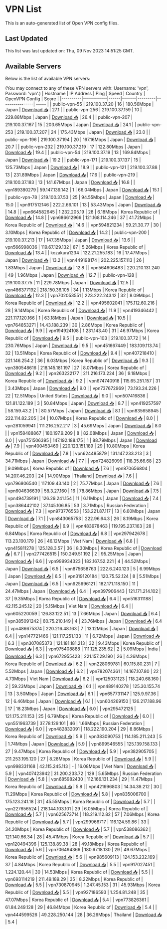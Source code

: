 # VPN List

This is an auto-generated list of Open VPN config files.

## Last Updated

This list was last updated on: Thu, 09 Nov 2023 14:51:25 GMT.

## Available Servers

Below is the list of available VPN servers:

(You may connect to any of these VPN servers with: Username: 'vpn', Password: 'vpn'.)
| Hostname | IP Address | Ping | Speed | Country | OpenVPN Config | Score |
|----------|------------|------|-------|---------|----------------| ----- |
| public-vpn-55 | 219.100.37.20 | 16 | 180.56Mbps | Japan | [Download 📥](./configs/server_0_JP.ovpn) | 27.1 |
| public-vpn-256 | 219.100.37.159 | 10 | 229.88Mbps | Japan | [Download 📥](./configs/server_1_JP.ovpn) | 26.4 |
| public-vpn-207 | 219.100.37.167 | 15 | 203.65Mbps | Japan | [Download 📥](./configs/server_2_JP.ovpn) | 24.1 |
| public-vpn-253 | 219.100.37.207 | 24 | 175.43Mbps | Japan | [Download 📥](./configs/server_3_JP.ovpn) | 23.0 |
| public-vpn-196 | 219.100.37.194 | 20 | 167.16Mbps | Japan | [Download 📥](./configs/server_4_JP.ovpn) | 20.7 |
| public-vpn-232 | 219.100.37.219 | 17 | 122.80Mbps | Japan | [Download 📥](./configs/server_5_JP.ovpn) | 19.4 |
| public-vpn-54 | 219.100.37.19 | 13 | 169.84Mbps | Japan | [Download 📥](./configs/server_6_JP.ovpn) | 19.2 |
| public-vpn-171 | 219.100.37.137 | 15 | 125.73Mbps | Japan | [Download 📥](./configs/server_7_JP.ovpn) | 18.9 |
| public-vpn-121 | 219.100.37.88 | 13 | 231.89Mbps | Japan | [Download 📥](./configs/server_8_JP.ovpn) | 17.6 |
| public-vpn-219 | 219.100.37.183 | 13 | 141.67Mbps | Japan | [Download 📥](./configs/server_9_JP.ovpn) | 16.8 |
| vpn189380279 | 59.147.139.142 | 1 | 66.04Mbps | Japan | [Download 📥](./configs/server_10_JP.ovpn) | 15.1 |
| public-vpn-78 | 219.100.37.53 | 25 | 94.55Mbps | Japan | [Download 📥](./configs/server_11_JP.ovpn) | 15.0 |
| vpn917512146 | 222.2.66.101 | 13 | 53.43Mbps | Japan | [Download 📥](./configs/server_12_JP.ovpn) | 14.8 |
| vpn664582645 | 1.232.205.19 | 28 | 6.18Mbps | Korea Republic of | [Download 📥](./configs/server_13_KR.ovpn) | 14.8 |
| vpn686612969 | 121.168.114.246 | 37 | 41.72Mbps | Korea Republic of | [Download 📥](./configs/server_14_KR.ovpn) | 14.6 |
| vpn594821234 | 59.21.30.77 | 30 | 3.10Mbps | Korea Republic of | [Download 📥](./configs/server_15_KR.ovpn) | 14.2 |
| public-vpn-200 | 219.100.37.213 | 17 | 147.35Mbps | Japan | [Download 📥](./configs/server_16_JP.ovpn) | 13.6 |
| vpn566998036 | 119.67.129.132 | 87 | 5.26Mbps | Korea Republic of | [Download 📥](./configs/server_17_KR.ovpn) | 13.4 |
| kozakura1234 | 122.21.255.183 | 16 | 17.47Mbps | Japan | [Download 📥](./configs/server_18_JP.ovpn) | 13.2 |
| vpn449198174 | 202.225.157.113 | 26 | 1.83Mbps | Japan | [Download 📥](./configs/server_19_JP.ovpn) | 12.8 |
| vpn564606483 | 220.210.131.240 | 49 | 1.96Mbps | Japan | [Download 📥](./configs/server_20_JP.ovpn) | 12.7 |
| public-vpn-128 | 219.100.37.75 | 11 | 229.78Mbps | Japan | [Download 📥](./configs/server_21_JP.ovpn) | 12.5 |
| vpn486377192 | 218.150.36.105 | 34 | 1.13Mbps | Korea Republic of | [Download 📥](./configs/server_22_KR.ovpn) | 12.3 |
| vpn702053551 | 223.222.243.12 | 32 | 8.09Mbps | Korea Republic of | [Download 📥](./configs/server_23_KR.ovpn) | 12.2 |
| vpn495602041 | 175.112.60.216 | 28 | 9.14Mbps | Korea Republic of | [Download 📥](./configs/server_24_KR.ovpn) | 11.9 |
| vpn419346442 | 221.117.120.166 | 1 | 63.18Mbps | Japan | [Download 📥](./configs/server_25_JP.ovpn) | 10.5 |
| vpn764853271 | 14.43.188.239 | 30 | 2.86Mbps | Korea Republic of | [Download 📥](./configs/server_26_KR.ovpn) | 9.9 |
| vpn194924108 | 1.231.143.40 | 31 | 46.97Mbps | Korea Republic of | [Download 📥](./configs/server_27_KR.ovpn) | 9.5 |
| public-vpn-103 | 219.100.37.72 | 14 | 230.76Mbps | Japan | [Download 📥](./configs/server_28_JP.ovpn) | 9.5 |
| vpn451667449 | 183.109.113.74 | 32 | 13.51Mbps | Korea Republic of | [Download 📥](./configs/server_29_KR.ovpn) | 9.4 |
| vpn407218410 | 221.146.254.2 | 36 | 6.03Mbps | Korea Republic of | [Download 📥](./configs/server_30_KR.ovpn) | 9.3 |
| vpn380548616 | 218.145.181.197 | 27 | 8.07Mbps | Korea Republic of | [Download 📥](./configs/server_31_KR.ovpn) | 9.2 |
| vpn263222177 | 211.216.173.224 | 36 | 9.18Mbps | Korea Republic of | [Download 📥](./configs/server_32_KR.ovpn) | 9.2 |
| vpn674740918 | 115.65.251.157 | 31 | 3.43Mbps | Japan | [Download 📥](./configs/server_33_JP.ovpn) | 9.0 |
| vpn737672969 | 73.193.24.226 | 22 | 12.51Mbps | United States | [Download 📥](./configs/server_34_US.ovpn) | 9.0 |
| vpn507416836 | 121.81.122.189 | 3 | 50.84Mbps | Japan | [Download 📥](./configs/server_35_JP.ovpn) | 8.7 |
| vpn419257597 | 58.159.43.2 | 1 | 80.57Mbps | Japan | [Download 📥](./configs/server_36_JP.ovpn) | 8.1 |
| vpn835658945 | 222.114.82.205 | 34 | 10.07Mbps | Korea Republic of | [Download 📥](./configs/server_37_KR.ovpn) | 8.0 |
| vpn281059941 | 111.216.252.217 | 3 | 45.69Mbps | Japan | [Download 📥](./configs/server_38_JP.ovpn) | 8.0 |
| vpn158488867 | 180.197.9.209 | 8 | 82.08Mbps | Japan | [Download 📥](./configs/server_39_JP.ovpn) | 8.0 |
| vpn751506395 | 147.192.188.175 | 1 | 88.79Mbps | Japan | [Download 📥](./configs/server_40_JP.ovpn) | 7.9 |
| vpn400453469 | 220.123.151.189 | 29 | 10.80Mbps | Korea Republic of | [Download 📥](./configs/server_41_KR.ovpn) | 7.8 |
| vpn624485879 | 131.147.233.213 | 3 | 34.71Mbps | Japan | [Download 📥](./configs/server_42_JP.ovpn) | 7.7 |
| vpn724826099 | 118.35.66.68 | 23 | 9.09Mbps | Korea Republic of | [Download 📥](./configs/server_43_KR.ovpn) | 7.6 |
| vpn870656804 | 14.207.46.203 | 24 | 14.90Mbps | Thailand | [Download 📥](./configs/server_44_TH.ovpn) | 7.6 |
| vpn796806540 | 117.109.43.140 | 2 | 75.77Mbps | Japan | [Download 📥](./configs/server_45_JP.ovpn) | 7.6 |
| vpn604636639 | 58.3.27.160 | 16 | 78.86Mbps | Japan | [Download 📥](./configs/server_46_JP.ovpn) | 7.5 |
| vpn494739191 | 126.29.241.154 | 11 | 6.11Mbps | Japan | [Download 📥](./configs/server_47_JP.ovpn) | 7.4 |
| vpn386442102 | 37.145.106.85 | 53 | 3.71Mbps | Russian Federation | [Download 📥](./configs/server_48_RU.ovpn) | 7.3 |
| vpn973776553 | 153.221.87.117 | 13 | 6.60Mbps | Japan | [Download 📥](./configs/server_49_JP.ovpn) | 7.1 |
| vpn843065753 | 222.96.64.3 | 26 | 8.19Mbps | Korea Republic of | [Download 📥](./configs/server_50_KR.ovpn) | 6.9 |
| vpn483978463 | 119.195.237.163 | 28 | 6.84Mbps | Korea Republic of | [Download 📥](./configs/server_51_KR.ovpn) | 6.8 |
| vpn297942678 | 113.23.100.179 | 26 | 46.12Mbps | Viet Nam | [Download 📥](./configs/server_52_VN.ovpn) | 6.8 |
| vpn415811278 | 125.128.3.57 | 36 | 8.30Mbps | Korea Republic of | [Download 📥](./configs/server_53_KR.ovpn) | 6.7 |
| vpn277426515 | 150.249.51.192 | 2 | 95.25Mbps | Japan | [Download 📥](./configs/server_54_JP.ovpn) | 6.6 |
| vpn999934323 | 182.167.52.221 | 4 | 44.52Mbps | Japan | [Download 📥](./configs/server_55_JP.ovpn) | 6.5 |
| vpn875658763 | 222.6.240.123 | 5 | 6.99Mbps | Japan | [Download 📥](./configs/server_56_JP.ovpn) | 6.5 |
| vpn319120184 | 120.75.52.124 | 8 | 5.51Mbps | Japan | [Download 📥](./configs/server_57_JP.ovpn) | 6.5 |
| vpn925696121 | 182.171.118.150 | 11 | 24.47Mbps | Japan | [Download 📥](./configs/server_58_JP.ovpn) | 6.4 |
| vpn397906443 | 121.171.214.102 | 37 | 9.35Mbps | Korea Republic of | [Download 📥](./configs/server_59_KR.ovpn) | 6.4 |
| vpn516311188 | 42.115.245.12 | 20 | 5.15Mbps | Viet Nam | [Download 📥](./configs/server_60_VN.ovpn) | 6.4 |
| vpn605220059 | 126.83.122.51 | 13 | 7.66Mbps | Japan | [Download 📥](./configs/server_61_JP.ovpn) | 6.4 |
| vpn385091242 | 60.75.210.149 | 4 | 23.76Mbps | Japan | [Download 📥](./configs/server_62_JP.ovpn) | 6.4 |
| vpn486675374 | 220.216.48.163 | 7 | 13.12Mbps | Japan | [Download 📥](./configs/server_63_JP.ovpn) | 6.4 |
| vpn147721466 | 121.117.251.133 | 11 | 6.72Mbps | Japan | [Download 📥](./configs/server_64_JP.ovpn) | 6.3 |
| vpn307085373 | 121.181.181.213 | 32 | 9.43Mbps | Korea Republic of | [Download 📥](./configs/server_65_KR.ovpn) | 6.3 |
| vpn975408888 | 111.125.235.62 | 2 | 5.09Mbps | India | [Download 📥](./configs/server_66_IN.ovpn) | 6.3 |
| vpn672955423 | 221.157.29.190 | 26 | 4.26Mbps | Korea Republic of | [Download 📥](./configs/server_67_KR.ovpn) | 6.2 |
| vpn228069781 | 60.115.80.231 | 7 | 5.52Mbps | Japan | [Download 📥](./configs/server_68_JP.ovpn) | 6.2 |
| vpn782074361 | 14.167.107.80 | 22 | 4.73Mbps | Viet Nam | [Download 📥](./configs/server_69_VN.ovpn) | 6.2 |
| vpn125031123 | 118.240.68.160 | 2 | 59.23Mbps | Japan | [Download 📥](./configs/server_70_JP.ovpn) | 6.1 |
| vpn489140278 | 125.30.155.74 | 13 | 3.50Mbps | Japan | [Download 📥](./configs/server_71_JP.ovpn) | 6.1 |
| vpn657731147 | 125.9.97.36 | 12 | 6.46Mbps | Japan | [Download 📥](./configs/server_72_JP.ovpn) | 6.1 |
| vpn604269150 | 126.217.188.96 | 17 | 18.23Mbps | Japan | [Download 📥](./configs/server_73_JP.ovpn) | 6.0 |
| vpn295472125 | 121.175.211.153 | 25 | 6.79Mbps | Korea Republic of | [Download 📥](./configs/server_74_KR.ovpn) | 6.0 |
| vpn551963739 | 37.78.129.101 | 46 | 1.66Mbps | Russian Federation | [Download 📥](./configs/server_75_RU.ovpn) | 6.0 |
| vpn482832091 | 118.222.190.204 | 29 | 8.86Mbps | Korea Republic of | [Download 📥](./configs/server_76_KR.ovpn) | 5.9 |
| vpn383090753 | 114.185.211.243 | 5 | 1.74Mbps | Japan | [Download 📥](./configs/server_77_JP.ovpn) | 5.9 |
| vpn899546555 | 125.139.158.133 | 27 | 9.47Mbps | Korea Republic of | [Download 📥](./configs/server_78_KR.ovpn) | 5.9 |
| vpn382905705 | 211.253.195.120 | 27 | 8.28Mbps | Korea Republic of | [Download 📥](./configs/server_79_KR.ovpn) | 5.9 |
| vpn998331168 | 42.115.245.113 | - | 16.08Mbps | Viet Nam | [Download 📥](./configs/server_80_VN.ovpn) | 5.9 |
| vpn407423942 | 31.200.233.72 | 129 | 5.65Mbps | Russian Federation | [Download 📥](./configs/server_81_RU.ovpn) | 5.8 |
| vpn685982430 | 112.166.131.234 | 29 | 11.47Mbps | Korea Republic of | [Download 📥](./configs/server_82_KR.ovpn) | 5.8 |
| vpn421996803 | 14.34.39.212 | 30 | 11.29Mbps | Korea Republic of | [Download 📥](./configs/server_83_KR.ovpn) | 5.8 |
| vpn835006700 | 175.123.241.18 | 31 | 45.55Mbps | Korea Republic of | [Download 📥](./configs/server_84_KR.ovpn) | 5.7 |
| vpn227656524 | 218.144.103.101 | 29 | 6.05Mbps | Korea Republic of | [Download 📥](./configs/server_85_KR.ovpn) | 5.7 |
| vpn625673714 | 118.219.112.82 | 57 | 7.06Mbps | Korea Republic of | [Download 📥](./configs/server_86_KR.ovpn) | 5.7 |
| vpn299966717 | 116.124.59.86 | 33 | 34.20Mbps | Korea Republic of | [Download 📥](./configs/server_87_KR.ovpn) | 5.7 |
| vpn538086362 | 121.140.66.34 | 28 | 45.41Mbps | Korea Republic of | [Download 📥](./configs/server_88_KR.ovpn) | 5.7 |
| vpn120494396 | 125.138.89.38 | 28 | 49.18Mbps | Korea Republic of | [Download 📥](./configs/server_89_KR.ovpn) | 5.6 |
| vpn706494366 | 180.67.18.130 | 29 | 49.67Mbps | Korea Republic of | [Download 📥](./configs/server_90_KR.ovpn) | 5.6 |
| vpn985609113 | 124.153.232.169 | 37 | 4.84Mbps | Korea Republic of | [Download 📥](./configs/server_91_KR.ovpn) | 5.5 |
| vpn917027451 | 1.224.120.44 | 30 | 14.53Mbps | Korea Republic of | [Download 📥](./configs/server_92_KR.ovpn) | 5.5 |
| vpn693114219 | 211.49.189.29 | 35 | 8.22Mbps | Korea Republic of | [Download 📥](./configs/server_93_KR.ovpn) | 5.5 |
| vpn730870945 | 1.247.45.153 | 31 | 45.93Mbps | Korea Republic of | [Download 📥](./configs/server_94_KR.ovpn) | 5.5 |
| vpn927186593 | 1.254.81.248 | 35 | 47.07Mbps | Korea Republic of | [Download 📥](./configs/server_95_KR.ovpn) | 5.4 |
| vpn773826361 | 61.84.249.128 | 29 | 46.84Mbps | Korea Republic of | [Download 📥](./configs/server_96_KR.ovpn) | 5.4 |
| vpn444599526 | 49.228.250.144 | 28 | 36.26Mbps | Thailand | [Download 📥](./configs/server_97_TH.ovpn) | 5.4 |
